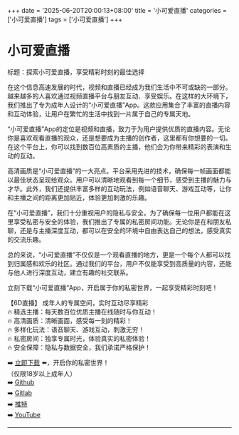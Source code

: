 +++
date = '2025-06-20T20:00:13+08:00'
title = '小可爱直播'
categories = ['小可爱直播']
tags = ['小可爱直播']
+++

# 小可爱直播

标题：探索小可爱直播，享受精彩时刻的最佳选择

在这个信息高速发展的时代，视频和直播已经成为我们生活中不可或缺的一部分。越来越多的人喜欢通过视频直播平台与朋友互动、享受娱乐。在这样的大环境下，我们推出了专为成年人设计的“小可爱直播”App。这款应用集合了丰富的直播内容和互动体验，让用户在繁忙的生活中找到一片属于自己的专属天地。

“小可爱直播”App的定位是视频和直播，致力于为用户提供优质的直播内容。无论你是喜欢观看直播的观众，还是想要成为主播的创作者，这里都有你想要的一切。在这个平台上，你可以找到数百位高素质的主播，他们会为你带来精彩的表演和生动的互动。

高清画质是“小可爱直播”的一大亮点。平台采用先进的技术，确保每一帧画面都能以最佳状态呈现给观众。用户可以清晰地观看到每一个细节，感受到主播的魅力与才华。此外，我们还提供丰富多样的互动玩法，例如语音聊天、游戏互动等，让你和主播之间的距离更加贴近，体验更加刺激的乐趣。

在“小可爱直播”，我们十分重视用户的隐私与安全。为了确保每一位用户都能在这里享受私密与安全的体验，我们推出了专属的私密房间功能。无论你是在和朋友私聊，还是与主播深度互动，都可以在安全的环境中自由表达自己的想法，感受真实的交流乐趣。

总的来说，“小可爱直播”不仅仅是一个观看直播的地方，更是一个每个人都可以找到归属感和欢乐的社区。通过我们的平台，用户不仅能享受到高质量的内容，还能与他人进行深度互动，建立有趣的社交联系。

立刻下载“小可爱直播”App，开启属于你的私密世界，一起享受精彩时刻吧！

【6D直播】
成年人的专属空间，实时互动尽享精彩  
🔥 精选主播：每天数百位优质主播在线随时与你互动！  
🔥 高清画质：清晰画面，感受每一刻的精彩！  
🔥 多样化玩法：语音聊天、游戏互动，刺激无穷！  
🔥 私密房间：独享专属时光，体验真实的私密体验！  
🔥 安全保障：隐私与数据安全，我们承诺严格保护！  

➡️ [立即下载](https://down123.s3.ap-east-1.amazonaws.com/down/down.html?channelCode=blog) ⬅️，开启你的私密世界！  
（仅限18岁以上成年人）  
➡️ [Github](https://aldult-live.github.io/)  
➡️ [Gitlab](https://seo-09598d.gitlab.io/)  
➡️ [推特](https://x.com/wegame33)  
➡️ [YouTube](https://www.youtube.com/@6Dlive)  

---
